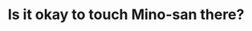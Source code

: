 --- 
title: "Is it okay to touch Mino-san there?"
publishdate: "2019-1-18T16:48:46+02:00"
src: "https://365manga.net/manga/is-it-okay-to-touch-mino-san-there"
image: "https://data.365manga.net/images/thumbnails/32475-is-it-okay-to-touch-mino-san-there.jpg"
description: " There is something the first year Kobayashi Souta is concerned about: The mysterious girl Mino who sits next to him. What her deal!?"
---